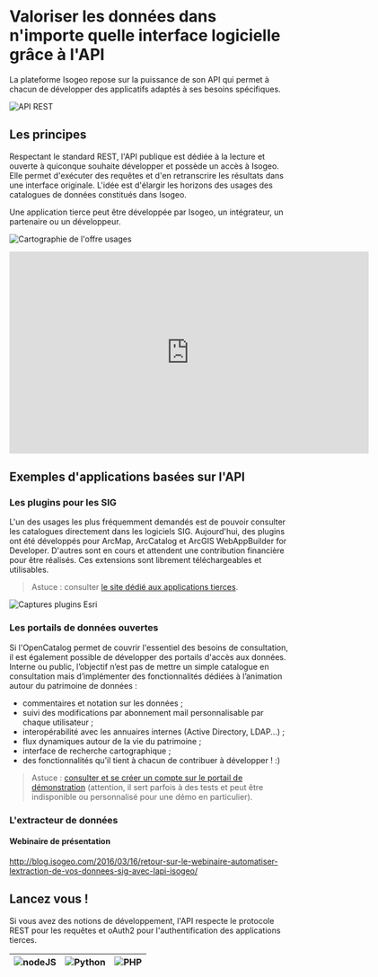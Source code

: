 # Valoriser les données dans n'importe quelle interface logicielle grâce à l'API

La plateforme Isogeo repose sur la puissance de son API qui permet à chacun de développer des applicatifs adaptés à ses besoins spécifiques.

![API REST](/images/api_rest.png "Une API REST déployée dans le cloud Azure")

## Les principes

Respectant le standard REST,  l'API publique est dédiée à la lecture et ouverte à quiconque souhaite développer et possède un accès à Isogeo. Elle permet d'exécuter des requêtes et d'en retranscrire les résultats dans une interface originale. L'idée est d'élargir les horizons des usages des catalogues de données constitués dans Isogeo.

Une application tierce peut être développée par Isogeo, un intégrateur, un partenaire ou un développeur.

![Cartographie de l'offre usages](/images/schema_CartoOffre.png "Une plateforme orientée usages")

<iframe width="640" height="360" src="https://www.youtube.com/embed/sOv9LeMycbo" frameborder="0" allowfullscreen></iframe>

## Exemples d'applications basées sur l'API

### Les plugins pour les SIG

L'un des usages les plus fréquemment demandés est de pouvoir consulter les catalogues directement dans les logiciels SIG. Aujourd'hui, des plugins ont été développés pour ArcMap, ArcCatalog et ArcGIS WebAppBuilder for Developer. D'autres sont en cours et attendent une contribution financière pour être réalisés. Ces extensions sont librement téléchargeables et utilisables.

> Astuce : consulter [le site dédié aux applications tierces](http://www.isogeo.com/applications/).

![Captures plugins Esri](http://www.isogeo.com/_medias/images/applications/portfolio/2widget-plugin.png "Captures d'écran du plugin pour ArcMap et du widget pour ArcGIS WebAppBuilder")

### Les portails de données ouvertes

Si l'OpenCatalog permet de couvrir l'essentiel des besoins de consultation, il est également possible de développer des portails d'accès aux données. Interne ou public, l’objectif n’est pas de mettre un simple catalogue en consultation mais d’implémenter des fonctionnalités dédiées à l’animation autour du patrimoine de données :

* commentaires et notation sur les données ;
* suivi des modifications par abonnement mail personnalisable par chaque utilisateur ;
* interopérabilité avec les annuaires internes (Active Directory, LDAP...) ;
* flux dynamiques autour de la vie du patrimoine ;
* interface de recherche cartographique ;
* des fonctionnalités qu'il tient à chacun de contribuer à développer ! :)

> Astuce : [consulter et se créer un compte sur le portail de démonstration](http://demo.isogeo.net/) (attention, il sert parfois à des tests et peut être indisponible ou personnalisé pour une démo en particulier).


### L'extracteur de données


#### Webinaire de présentation


http://blog.isogeo.com/2016/03/16/retour-sur-le-webinaire-automatiser-lextraction-de-vos-donnees-sig-avec-lapi-isogeo/



## Lancez vous !

Si vous avez des notions de développement, l'API respecte le protocole REST pour les requêtes et oAuth2 pour l'authentification des applications tierces.

| ![nodeJS](/images/logos/nodejs.png "Inventaire automatique") | ![Python](/images/logos/python.png "Interopérabilité des formats") | ![PHP](/images/logos/php.png "Mises à jour automatiques") |
| :--: | :--: | :--: |




